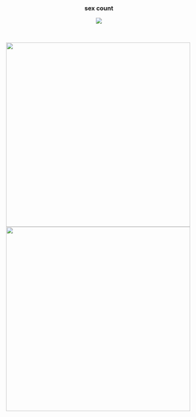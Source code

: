 <div>
  <div align="center">
    <h3>sex count</h3>
    <img src="https://profile-counter.glitch.me/DRainEm0/count.svg"/>
  </div>
</div>
<br clear="both"/>
<br clear="both"/>
<br clear="both"/>
<div>
  <img align="center" height="500" src="https://www.gifcen.com/wp-content/uploads/2022/05/shadow-the-hedgehog-gif-7.gif"/>
  <img align="center" height="500" src="[https://www.gifcen.com/wp-content/uploads/2022/05/shadow-the-hedgehog-gif-7.gif](https://tenor.com/ru/view/touhou-flandre-scarlet-cocotale-gif-24723197)"/>
</div>

